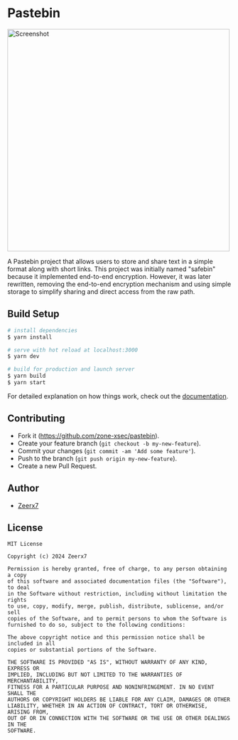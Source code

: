 # Pastebin

<img src="https://github.com/user-attachments/assets/2587ddbd-d29f-4ccf-9147-f5d8ebdb9e06" alt="Screenshot" width="500">

A Pastebin project that allows users to store and share text in a simple format along with short links. This project was initially named "safebin" because it implemented end-to-end encryption. However, it was later rewritten, removing the end-to-end encryption mechanism and using simple storage to simplify sharing and direct access from the raw path.

## Build Setup

```bash
# install dependencies
$ yarn install

# serve with hot reload at localhost:3000
$ yarn dev

# build for production and launch server
$ yarn build
$ yarn start
```

For detailed explanation on how things work, check out the [documentation](https://nuxtjs.org).

## Contributing

- Fork it (https://github.com/zone-xsec/pastebin).
- Create your feature branch (`git checkout -b my-new-feature`).
- Commit your changes (`git commit -am 'Add some feature'`).
- Push to the branch (`git push origin my-new-feature`).
- Create a new Pull Request.

## Author
- [Zeerx7](https://github.com/zeerx7)

## License
```
MIT License

Copyright (c) 2024 Zeerx7

Permission is hereby granted, free of charge, to any person obtaining a copy
of this software and associated documentation files (the "Software"), to deal
in the Software without restriction, including without limitation the rights
to use, copy, modify, merge, publish, distribute, sublicense, and/or sell
copies of the Software, and to permit persons to whom the Software is
furnished to do so, subject to the following conditions:

The above copyright notice and this permission notice shall be included in all
copies or substantial portions of the Software.

THE SOFTWARE IS PROVIDED "AS IS", WITHOUT WARRANTY OF ANY KIND, EXPRESS OR
IMPLIED, INCLUDING BUT NOT LIMITED TO THE WARRANTIES OF MERCHANTABILITY,
FITNESS FOR A PARTICULAR PURPOSE AND NONINFRINGEMENT. IN NO EVENT SHALL THE
AUTHORS OR COPYRIGHT HOLDERS BE LIABLE FOR ANY CLAIM, DAMAGES OR OTHER
LIABILITY, WHETHER IN AN ACTION OF CONTRACT, TORT OR OTHERWISE, ARISING FROM,
OUT OF OR IN CONNECTION WITH THE SOFTWARE OR THE USE OR OTHER DEALINGS IN THE
SOFTWARE.
```